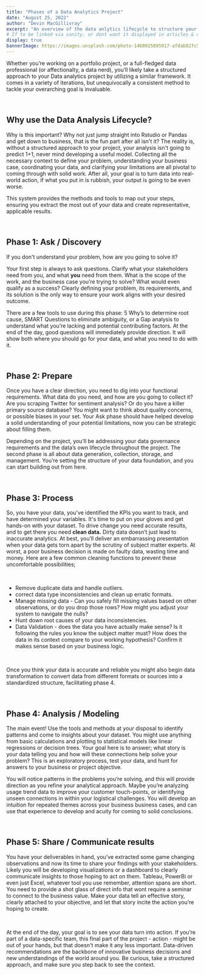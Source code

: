 ```yaml
---
title: "Phases of a Data Analytics Project"
date: "August 25, 2022"
author: "Devin MacGillivray"
excerpt: "An overview of the data anlytics lifecycle to structure your next data project."
# If to be linked via sanity, or dont want it displayed in articles & case studies section, set as false
display: true
bannerImage: https://images.unsplash.com/photo-1460925895917-afdab827c52f?ixlib=rb-1.2.1&ixid=MnwxMjA3fDB8MHxwaG90by1wYWdlfHx8fGVufDB8fHx8&auto=format&fit=crop&w=2426&q=80
---
```


Whether you’re working on a portfolio project, or a full-fledged data professional (or affectionalty, a data nerd), you’ll likely take a structured approach to your Data analytics project by utilizing a similar framework. It comes in a variety of iterations, but unequivocally a consistent method to tackle your overarching goal is invaluable.

<br />

## Why use the Data Analysis Lifecycle?

Why is this important? Why not just jump straight into Rstudio or Pandas and get down to business, that is the fun part after all isn't it? The reality is, without a structured approach to your project, your analysis isn't going to predict 1+1, never mind developing a useful model. Collecting all the necessary context to define your problem, understanding your business case, coordinating your data, and clarifying your limitations are all pivotal to coming through with solid work. After all, your goal is to turn data into real-world action, if what you put in is rubbish, your output is going to be even worse.

This system provides the methods and tools to map out your steps, ensuring you extract the most out of your data and create representative, applicable results.

<br />

## Phase 1: Ask / Discovery

If you don't understand your problem, how are you going to solve it?

Your first step is always to ask questions. Clarify what your stakeholders need from you, and what **you** need from them. What is the scope of the work, and the business case you’re trying to solve? What would even qualify as a success? Clearly defining your problem, its requirements, and its solution is the only way to ensure your work aligns with your desired outcome.

There are a few tools to use during this phase: 5 Why’s to determine root cause, SMART Questions to eliminate ambiguity, or a Gap analysis to understand what you’re lacking and potential contributing factors. At the end of the day, good questions will immediately provide direction. It will show both where you should go for your data, and what you need to do with it.

<br />

## Phase 2: Prepare

Once you have a clear direction, you need to dig into your functional requirements. What data do you need, and how are you going to collect it? Are you scraping Twitter for sentiment analysis? Or do you have a killer primary source database? You might want to think about quality concerns, or possible biases in your set. Your Ask phase should have helped develop a solid understanding of your potential limitations, now you can be strategic about filling them.

Depending on the project, you’ll be addressing your data governance requirements and the data’s own lifecycle throughout the project. The second phase is all about data generation, collection, storage, and management. You’re setting the structure of your data foundation, and you can start building out from here.

<br />

## Phase 3: Process

So, you have your data, you’ve identified the KPIs you want to track, and have determined your variables. It's time to put on your gloves and get hands-on with your dataset. To drive change you need accurate results, and to get there you need **clean data.** Dirty data doesn’t just lead to inaccurate analytics. At best, you’ll deliver an embarrassing presentation when your data gets torn apart by the scrutiny of subject matter experts. At worst, a poor business decision is made on faulty data, wasting time and money. Here are a few common cleaning functions to prevent these uncomfortable possibilities;

<br />
<ul>
<li> Remove duplicate data and handle outliers.</li>

<li>correct data type inconsistencies and clean up erratic formats.</li>
<li> Manage missing data - Can you safely fill missing values based on other observations, or do you drop those rows? How might you adjust your system to navigate the nulls?</li>
<li> Hunt down root causes of your data inconsistencies.
</li>
<li> Data Validation - does the data you have actually make sense? Is it following the rules you know the subject matter must? How does the data in its context compare to your working hypothesis? Confirm it makes sense based on your business logic.</li>
</ul>
<br />

Once you think your data is accurate and reliable you might also begin data transformation to convert data from different formats or sources into a standardized structure, facilitating phase 4.

<br />

## Phase 4: Analysis / Modeling

The main event! Use the tools and methods at your disposal to identify patterns and come to insights about your dataset. You might use anything from basic calculations and plotting to statistical models like linear regressions or decision trees. Your goal here is to answer; what story is your data telling you and how will these connections help solve your problem? This is an exploratory process, test your data, and hunt for answers to your business or project objective.

You will notice patterns in the problems you’re solving, and this will provide direction as you refine your analytical approach. Maybe you’re analyzing usage trend data to improve your customer touch-points, or identifying unseen connections in within your logistical challenges. You will develop an intuition for repeated themes across your business business cases, and can use that experience to develop and acuity for coming to solid conclusions.

<br />

## Phase 5: Share / Communicate results

You have your deliverables in hand, you’ve extracted some game changing observations and now its time to share your findings with your stakeholders. Likely you will be developing visualizations or a dashboard to clearly communicate insights to those hoping to act on them. Tableau, PowerBi or even just Excel, whatever tool you use remember, attention spans are short. You need to provide a shot glass of direct info that wont require a seminar to connect to the business value. Make your data tell an effective story, clearly attached to your objective, and let that story incite the action you’re hoping to create.

<br />

At the end of the day, your goal is to see your data turn into action. If you’re part of a data-specific team, this final part of the project - action - might be out of your hands, but that doesn't make it any less important. Data-driven recommendations are the backbone of innovative business decisions and new understandings of the world around you. Be curious, take a structured approach, and make sure you step back to see the context.
